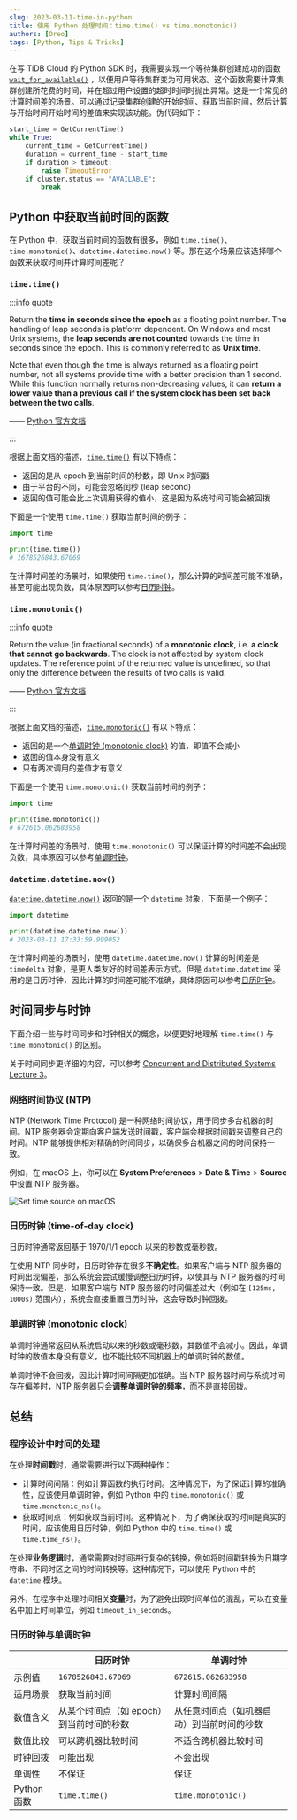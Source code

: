 ```yaml
---
slug: 2023-03-11-time-in-python
title: 使用 Python 处理时间：time.time() vs time.monotonic()
authors: [Oreo]
tags: [Python, Tips & Tricks]
---
```


在写 TiDB Cloud 的 Python SDK 时，我需要实现一个等待集群创建成功的函数 [`wait_for_available()`](https://github.com/Oreoxmt/tidbcloudy/blob/6ecac49ce60e47872b573f3619b7097a5c18f5c0/tidbcloudy/cluster.py#L56-L70)
，以便用户等待集群变为可用状态。这个函数需要计算集群创建所花费的时间，并在超过用户设置的超时时间时抛出异常。这是一个常见的计算时间差的场景。可以通过记录集群创建的开始时间、获取当前时间，然后计算与开始时间开始时间的差值来实现该功能。伪代码如下：

```python
start_time = GetCurrentTime()
while True:
    current_time = GetCurrentTime()
    duration = current_time - start_time
    if duration > timeout:
        raise TimeoutError
    if cluster.status == "AVAILABLE":
        break
```

<!--truncate-->

## Python 中获取当前时间的函数

在 Python 中，获取当前时间的函数有很多，例如 `time.time()`、`time.monotonic()`、`datetime.datetime.now()` 等。那在这个场景应该选择哪个函数来获取时间并计算时间差呢？

### `time.time()`

:::info quote

Return the **time in seconds since the epoch** as a floating point number. The handling of leap seconds is platform dependent. On Windows and most Unix systems, the **leap seconds are not counted** towards the time in seconds since the epoch. This is commonly referred to as **Unix time**.

Note that even though the time is always returned as a floating point number, not all systems provide time with a better precision than 1 second. While this function normally returns non-decreasing values, it can **return a lower value than a previous call if the system clock has been set back between the two calls**.

—— [Python 官方文档](https://docs.python.org/3/library/time.html#time.time)

:::

根据上面文档的描述，[`time.time()`](https://docs.python.org/3/library/time.html#time.time) 有以下特点：

- 返回的是从 epoch 到当前时间的秒数，即 Unix 时间戳
- 由于平台的不同，可能会忽略闰秒 (leap second)
- 返回的值可能会比上次调用获得的值小，这是因为系统时间可能会被回拨

下面是一个使用 `time.time()` 获取当前时间的例子：

```python
import time

print(time.time())
# 1678526843.67069
```

在计算时间差的场景时，如果使用 `time.time()`，那么计算的时间差可能不准确，甚至可能出现负数，具体原因可以参考[日历时钟](#日历时钟-time-of-day-clock)。

### `time.monotonic()`

:::info quote

Return the value (in fractional seconds) of a **monotonic clock**, i.e. **a clock that cannot go backwards**. The clock is not affected by system clock updates. The reference point of the returned value is undefined, so that only the difference between the results of two calls is valid.

—— [Python 官方文档](https://docs.python.org/3/library/time.html#time.monotonic)

:::

根据上面文档的描述，[`time.monotonic()`](https://docs.python.org/3/library/time.html#time.monotonic) 有以下特点：

- 返回的是一个[单调时钟 (monotonic clock)](#单调时钟-monotonic-clock) 的值，即值不会减小
- 返回的值本身没有意义
- 只有两次调用的差值才有意义

下面是一个使用 `time.monotonic()` 获取当前时间的例子：

```python
import time

print(time.monotonic())
# 672615.062683958
```

在计算时间差的场景时，使用 `time.monotonic()` 可以保证计算的时间差不会出现负数，具体原因可以参考[单调时钟](#单调时钟-monotonic-clock)。

### `datetime.datetime.now()`

[`datetime.datetime.now()`](https://docs.python.org/3/library/datetime.html#datetime.datetime.now) 返回的是一个 `datetime` 对象，下面是一个例子：

```python
import datetime

print(datetime.datetime.now())
# 2023-03-11 17:33:59.999052
```

在计算时间差的场景时，使用 `datetime.datetime.now()` 计算的时间差是 `timedelta` 对象，是更人类友好的时间差表示方式。但是 `datetime.datetime` 采用的是日历时钟，因此计算的时间差可能不准确，具体原因可以参考[日历时钟](#日历时钟-time-of-day-clock)。

## 时间同步与时钟

下面介绍一些与时间同步和时钟相关的概念，以便更好地理解 `time.time()` 与 `time.monotonic()` 的区别。

关于时间同步更详细的内容，可以参考 [Concurrent and Distributed Systems Lecture 3](https://www.cl.cam.ac.uk/teaching/2122/ConcDisSys/)。

### 网络时间协议 (NTP)

NTP (Network Time Protocol) 是一种网络时间协议，用于同步多台机器的时间。NTP 服务器会定期向客户端发送时间戳，客户端会根据时间戳来调整自己的时间。NTP 能够提供相对精确的时间同步，以确保多台机器之间的时间保持一致。

例如，在 macOS 上，你可以在 **System Preferences** > **Date & Time** > **Source** 中设置 NTP 服务器。

![Set time source on macOS](/img/macos-set-time-source.png)

### 日历时钟 (time-of-day clock)

日历时钟通常返回基于 1970/1/1 epoch 以来的秒数或毫秒数。

在使用 NTP 同步时，日历时钟存在很多**不确定性**。如果客户端与 NTP 服务器的时间出现偏差，那么系统会尝试缓慢调整日历时钟，以使其与 NTP 服务器的时间保持一致。但是，如果客户端与 NTP 服务器的时间偏差过大（例如在 `[125ms, 1000s)` 范围内），系统会直接重置日历时钟，这会导致时钟回拨。

### 单调时钟 (monotonic clock)

单调时钟通常返回从系统启动以来的秒数或毫秒数，其数值不会减小。因此，单调时钟的数值本身没有意义，也不能比较不同机器上的单调时钟的数值。

单调时钟不会回拨，因此计算时间间隔更加准确。当 NTP 服务器时间与系统时间存在偏差时，NTP 服务器只会**调整单调时钟的频率**，而不是直接回拨。

## 总结

### 程序设计中时间的处理

在处理**时间戳**时，通常需要进行以下两种操作：

- 计算时间间隔：例如计算函数的执行时间。这种情况下，为了保证计算的准确性，应该使用单调时钟，例如 Python 中的 `time.monotonic()` 或 `time.monotonic_ns()`。
- 获取时间点：例如获取当前时间。这种情况下，为了确保获取的时间是真实的时间，应该使用日历时钟，例如 Python 中的 `time.time()` 或 `time.time_ns()`。

在处理**业务逻辑**时，通常需要对时间进行复杂的转换，例如将时间戳转换为日期字符串、不同时区之间的时间转换等。这种情况下，可以使用 Python 中的 `datetime` 模块。

另外，在程序中处理时间相关**变量**时，为了避免出现时间单位的混乱，可以在变量名中加上时间单位，例如 `timeout_in_seconds`。

### 日历时钟与单调时钟

| | 日历时钟 | 单调时钟 |
| --- | --- | --- |
| 示例值 | `1678526843.67069` | `672615.062683958` |
| 适用场景 | 获取当前时间 | 计算时间间隔 |
| 数值含义 | 从某个时间点（如 epoch）到当前时间的秒数 | 从任意时间点（如机器启动）到当前时间的秒数 |
| 数值比较 | 可以跨机器比较时间 | 不适合跨机器比较时间 |
| 时钟回拨 | 可能出现 | 不会出现 |
| 单调性 | 不保证 | 保证 |
| Python 函数 | `time.time()` | `time.monotonic()` |
